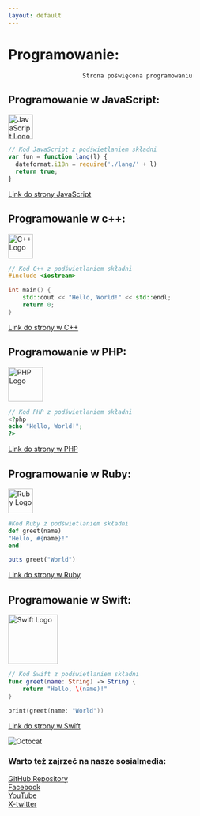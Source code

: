 ```yaml
---
layout: default
---
```


# Programowanie:

````
                     Strona poświęcona programowaniu 

````

## Programowanie w JavaScript:
<img src="https://upload.wikimedia.org/wikipedia/commons/9/99/Unofficial_JavaScript_logo_2.svg" alt="JavaScript Logo" width="50">

```js
// Kod JavaScript z podświetlaniem składni
var fun = function lang(l) {
  dateformat.i18n = require('./lang/' + l)
  return true;
}
```
[Link do strony JavaScript](StronaJs.html)
## Programowanie w c++:
<img src="https://upload.wikimedia.org/wikipedia/commons/1/18/ISO_C%2B%2B_Logo.svg" alt="C++ Logo" width="50">

```cpp
// Kod C++ z podświetlaniem składni
#include <iostream>

int main() {
    std::cout << "Hello, World!" << std::endl;
    return 0;
}
```
[Link do strony w C++](stronaCpp.html)

## Programowanie w PHP:
<img src="https://upload.wikimedia.org/wikipedia/commons/2/27/PHP-logo.svg" alt="PHP Logo" width="70">

```php
// Kod PHP z podświetlaniem składni
<?php
echo "Hello, World!";
?>

```
[Link do strony w PHP](stronaPhp.html)
## Programowanie w Ruby:
<img src="https://upload.wikimedia.org/wikipedia/commons/7/73/Ruby_logo.svg" alt="Ruby Logo" width="50">

```ruby
#Kod Ruby z podświetlaniem składni
def greet(name)
"Hello, #{name}!"
end

puts greet("World")
``` 
[Link do strony w Ruby](StronaRuby.html)
## Programowanie w Swift:
<img src="https://upload.wikimedia.org/wikipedia/commons/9/9d/Swift_logo.svg" alt="Swift Logo" width="100">

```swift
// Kod Swift z podświetlaniem składni
func greet(name: String) -> String {
    return "Hello, \(name)!"
}

print(greet(name: "World"))
```  
[Link do strony w Swift](StronaSwift.html)

![Octocat](https://github.githubassets.com/images/icons/emoji/octocat.png)
### Warto też zajrzeć na nasze sosialmedia:

[GitHub Repository](https://bartdurak.github.io/1a/)
<br>
[Facebook](https://www.facebook.com/zstkolbuszowa?locale=pl_PL)
<br>
 [YouTube](https://www.youtube.com/@bartomiejdurak1723)
<br>
 [X-twitter](https://x.com/batq2)



